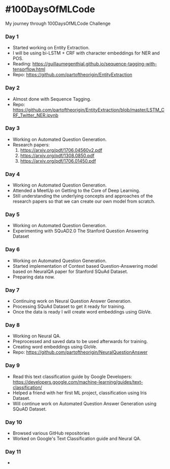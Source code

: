 # #100DaysOfMLCode

My journey through 100DaysOfMLCode Challenge

### Day 1
- Started working on Entity Extraction.
- I will be using bi-LSTM + CRF with character embeddings for NER and POS.
- Reading: https://guillaumegenthial.github.io/sequence-tagging-with-tensorflow.html
- Repo: https://github.com/partoftheorigin/EntityExtraction

### Day 2
- Almost done with Sequence Tagging.
- Repo: https://github.com/partoftheorigin/EntityExtraction/blob/master/LSTM_CRF_Twitter_NER.ipynb

### Day 3
- Working on Automated Question Generation.
- Research papers:
  1. https://arxiv.org/pdf/1706.04560v2.pdf
  2. https://arxiv.org/pdf/1308.0850.pdf
  3. https://arxiv.org/pdf/1706.01450.pdf

### Day 4
- Working on Automated Question Generation.
- Attended a MeetUp on Getting to the Core of Deep Learning.
- Still understanding the underlying concepts and approaches of the research papers so that we can create our own model from scratch.

### Day 5
- Working on Automated Question Generation.
- Experimenting with SQuAD2.0 The Stanford Question Answering Dataset

### Day 6
- Working on Automated Question Generation.
- Started implementation of Context based Question-Answering model based on NeuralQA paper for Stanford SQuAd Dataset.
- Preparing data now.

### Day 7
- Continuing work on Neural Question Answer Generation.
- Processing SQuAd Dataset to get it ready for training.
- Once the data is ready I will create word embeddings using GloVe.

### Day 8
- Working on Neural QA.
- Preprocessed and saved data to be used afterwards for training.
- Creating word embeddings using GloVe.
- Repo: https://github.com/partoftheorigin/NeuralQuestionAnswer

### Day 9
- Read this text classification guide by Google Developers: https://developers.google.com/machine-learning/guides/text-classification/
- Helped a friend with her first ML project, classification using Iris Dataset.
- Will continue work on Automated Question Answer Generation using SQuAD Dataset.

### Day 10
- Browsed various GitHub repositories
- Worked on Google's Text Classification guide and Neural QA.

### Day 11
- 
